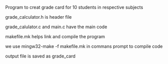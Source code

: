 Program to creat grade card for 10 students in respective subjects

grade_calculator.h is header file

grade_calulator.c and main.c have the main code

makefile.mk helps link and compile the program

we use mingw32-make -f makefile.mk in commans prompt to compile code

output file is saved as grade_card

